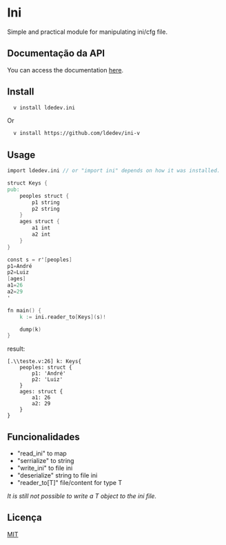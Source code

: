 
# Ini

Simple and practical module for manipulating ini/cfg file.


## Documentação da API

You can access the documentation [here](https://ldedev.github.io/ini-v/).

## Install

```bash
  v install ldedev.ini
```

Or

```bash
  v install https://github.com/ldedev/ini-v
```
## Usage

```v
import ldedev.ini // or "import ini" depends on how it was installed.

struct Keys {
pub:
    peoples struct {
        p1 string
        p2 string
    }
    ages struct {
        a1 int
        a2 int
    }
}

const s = r'[peoples]
p1=André
p2=Luiz
[ages]
a1=26
a2=29
'

fn main() {
    k := ini.reader_to[Keys](s)!

    dump(k)
}
```

result:
```
[.\\teste.v:26] k: Keys{
    peoples: struct {
        p1: 'André'
        p2: 'Luiz'
    }
    ages: struct {
        a1: 26
        a2: 29
    }
}
```


## Funcionalidades

- "read_ini" to map
- "serrialize" to string
- "write_ini" to file ini
- "deserialize" string to file ini
- "reader_to[T]" file/content for type T

_It is still not possible to write a T object to the ini file._


## Licença

[MIT](https://choosealicense.com/licenses/mit/)

